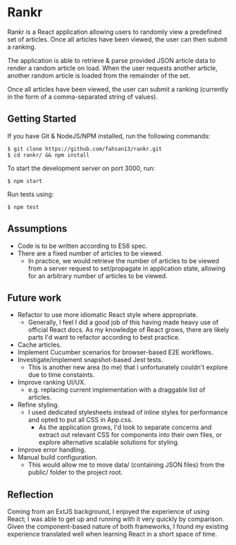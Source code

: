 # Rankr

Rankr is a React application allowing users to randomly view a predefined set of articles. Once all articles have been viewed, the user can then submit a ranking. 

The application is able to retrieve & parse provided JSON article data to render a random article on load. When the user requests another article, another random article is loaded from the remainder of the set. 

Once all articles have been viewed, the user can submit a ranking (currently in the form of a comma-separated string of values).

## Getting Started

If you have Git & NodeJS/NPM installed, run the following commands:

```
$ git clone https://github.com/fahsan13/rankr.git
$ cd rankr/ && npm install
```

To start the development server on port 3000, run:

```
$ npm start
```

Run tests using:

```
$ npm test
```

## Assumptions

- Code is to be written according to ES6 spec. 
- There are a fixed number of articles to be viewed.
    - In practice, we would retrieve the number of articles to be viewed from a server request to set/propagate in application state, allowing for an arbitrary number of articles to be viewed.

## Future work

- Refactor to use more idiomatic React style where appropriate.
    - Generally, I feel I did a good job of this having made heavy use of official React docs. As my knowledge of React grows, there are likely parts I'd want to refactor according to best practice.
- Cache articles.
- Implement Cucumber scenarios for browser-based E2E workflows.
- Investigate/implement snapshot-based Jest tests.
    - This is another new area (to me) that I unfortunately couldn't explore due to time constaints.
- Improve ranking UI/UX.
    - e.g. replacing current implementation with a draggable list of articles.
- Refine styling.
    - I used dedicated stylesheets instead of inline styles for performance and opted to put all CSS in App.css. 
        - As the application grows, I'd look to separate concerns and extract out relevant CSS for components into their own files, or explore alternative scalable solutions for styling.
- Improve error handling.
- Manual build configuration.
    - This would allow me to move data/ (containing JSON files) from the public/ folder to the project root.

## Reflection

Coming from an ExtJS background, I enjoyed the experience of using React; I was able to get up and running with it very quickly by comparison. Given the component-based nature of both frameworks, I found my existing experience translated well when learning React in a short space of time.